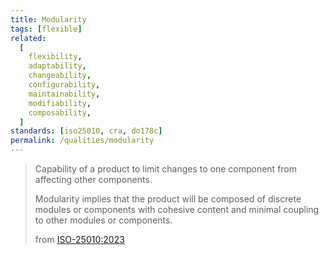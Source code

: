 ```yaml
---
title: Modularity
tags: [flexible]
related:
  [
    flexibility,
    adaptability,
    changeability,
    configurability,
    maintainability,
    modifiability,
    composability,
  ]
standards: [iso25010, cra, do178c]
permalink: /qualities/modularity
---
```


> Capability of a product to limit changes to one component from affecting other components.
>
> Modularity implies that the product will be composed of discrete modules or components with cohesive content and minimal coupling to other modules or components.
>
> from [ISO-25010:2023](/references/#iso-25010-2023)
